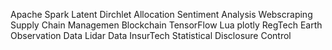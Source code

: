 Apache Spark
Latent Dirchlet Allocation
Sentiment Analysis
Webscraping
Supply Chain Managemen
Blockchain
TensorFlow
Lua
plotly
RegTech
Earth Observation Data
Lidar Data
InsurTech
Statistical Disclosure Control
